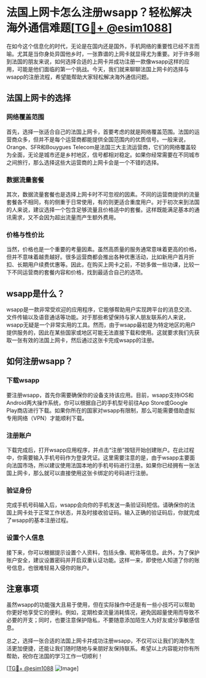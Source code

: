 # 法国上网卡怎么注册wsapp？轻松解决海外通信难题[[TG💪+ @esim1088](https://t.me/s/esim1088)]

在如今这个信息化的时代，无论是在国内还是国外，手机网络的重要性已经不言而喻。尤其是当你身处异国他乡时，一张靠谱的上网卡就显得尤为重要。对于许多刚到法国的朋友来说，如何选择合适的上网卡并成功注册一款像wsapp这样的应用，可能是他们面临的第一个挑战。今天，我们就来聊聊法国上网卡的选择与wsapp的注册流程，希望能帮助大家轻松解决海外通信问题。

## 法国上网卡的选择

### 网络覆盖范围

首先，选择一张适合自己的法国上网卡，首要考虑的就是网络覆盖范围。法国的运营商众多，但并不是每个运营商都能提供全国范围内的优质信号。一般来说，Orange、SFR和Bouygues Telecom是法国三大主流运营商，它们的网络覆盖较为全面，无论是城市还是乡村地区，信号都相对稳定。如果你经常需要在不同城市之间旅行，那么选择这些大运营商的上网卡会是一个不错的选择。

### 数据流量套餐

其次，数据流量套餐也是选择上网卡时不可忽视的因素。不同的运营商提供的流量套餐各不相同，有的侧重于日常使用，有的则更适合重度用户。对于初次来到法国的人来说，建议选择一个包含足够流量且价格适中的套餐。这样既能满足基本的通讯需求，又不会因为超出流量而产生额外费用。

### 价格与性价比

当然，价格也是一个重要的考量因素。虽然高质量的服务通常意味着更高的价格，但并不意味着越贵越好。很多运营商都会推出各种优惠活动，比如新用户首月折扣、长期用户续费优惠等。因此，在购买上网卡之前，不妨多做一些功课，比较一下不同运营商的套餐内容和价格，找到最适合自己的选项。

## wsapp是什么？

wsapp是一款非常受欢迎的应用程序，它能够帮助用户实现跨平台的消息交流、文件传输以及语音通话等功能。对于那些希望保持与家人朋友联系的人来说，wsapp无疑是一个非常实用的工具。然而，由于wsapp最初是为特定地区的用户提供服务的，因此在某些国家或地区可能无法直接下载和使用。这就要求我们先获取一张有效的法国上网卡，然后通过这张卡完成wsapp的注册。

## 如何注册wsapp？

### 下载wsapp

要注册wsapp，首先你需要确保你的设备支持该应用。目前，wsapp支持iOS和Android两大操作系统，你可以根据自己的手机型号前往App Store或Google Play商店进行下载。如果你所在的国家对wsapp有限制，那么可能需要借助虚拟专用网络（VPN）才能顺利下载。

### 注册账户

下载完成后，打开wsapp应用程序，并点击“注册”按钮开始创建账户。在此过程中，你需要输入手机号码作为登录凭证。这里需要注意的是，由于wsapp主要面向法国市场，所以建议使用法国本地的手机号码进行注册。如果你已经拥有一张法国上网卡，那么就可以直接使用这张卡绑定的号码进行注册。

### 验证身份

完成手机号码输入后，wsapp会向你的手机发送一条验证码短信。请确保你的法国上网卡处于正常工作状态，并及时接收验证码。输入正确的验证码后，你就完成了wsapp的基本注册过程。

### 设置个人信息

接下来，你可以根据提示设置个人资料，包括头像、昵称等信息。此外，为了保护账户安全，建议设置密码并开启双重认证功能。这样一来，即使他人知道了你的账号信息，也很难轻易入侵你的账户。

## 注意事项

虽然wsapp的功能强大且易于使用，但在实际操作中还是有一些小技巧可以帮助你更好地享受它的便利。例如，定期检查流量消耗情况，避免因超量使用而导致不必要的开支；同时，也要注意保护隐私，不要随意添加陌生人为好友或分享敏感信息。

总之，选择一张合适的法国上网卡并成功注册wsapp，不仅可以让我们的海外生活更加便捷，还能让我们随时随地与亲朋好友保持联系。希望以上内容能对你有所帮助，祝你在法国的学习工作一切顺利！

[[TG💪+ @esim1088](https://t.me/s/esim1088) ![Image](https://i.postimg.cc/4NQfJmqS/Snipaste-2025-05-13-00-14-12.png)]